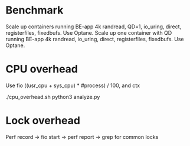 # Benchmark

Scale up containers running BE-app 4k randread, QD=1, io_uring, direct, registerfiles, fixedbufs. Use Optane.
Scale up one container with QD running BE-app 4k randread, io_uring, direct, registerfiles, fixedbufs. Use Optane.

# CPU overhead
Use fio ((usr_cpu + sys_cpu) * #process) / 100, and ctx

./cpu_overhead.sh
python3 analyze.py

# Lock overhead
Perf record -> fio start -> perf report -> grep for common locks
